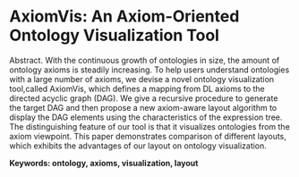 AxiomVis: An Axiom-Oriented Ontology Visualization Tool
=====================================

Abstract. With the continuous growth of ontologies in size, the amount of ontology axioms is  steadily increasing. To help users understand ontologies with a large number of axioms, we devise a novel ontology visualization tool,called   AxiomVis, which defines a mapping from DL axioms to the directed acyclic graph (DAG). We give a recursive procedure to generate the target DAG and then propose a new axiom-aware layout algorithm to display the DAG elements using the characteristics of the expression tree. The distinguishing feature of our tool is that it visualizes ontologies from the axiom viewpoint. This paper demonstrates comparison of different layouts, which exhibits the advantages of our layout on ontology visualization.

__Keywords: ontology, axioms, visualization, layout__
